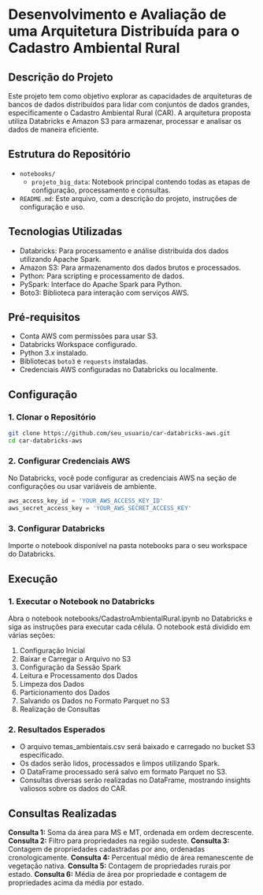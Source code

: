 # Desenvolvimento e Avaliação de uma Arquitetura Distribuída para o Cadastro Ambiental Rural

## Descrição do Projeto
Este projeto tem como objetivo explorar as capacidades de arquiteturas de bancos de dados distribuídos para lidar com conjuntos de dados grandes, especificamente o Cadastro Ambiental Rural (CAR). A arquitetura proposta utiliza Databricks e Amazon S3 para armazenar, processar e analisar os dados de maneira eficiente.

## Estrutura do Repositório
- `notebooks/`
    - `projeto_big_data`: Notebook principal contendo todas as etapas de configuração, processamento e consultas.
- `README.md`: Este arquivo, com a descrição do projeto, instruções de configuração e uso.

## Tecnologias Utilizadas
- Databricks: Para processamento e análise distribuída dos dados utilizando Apache Spark.
- Amazon S3: Para armazenamento dos dados brutos e processados.
- Python: Para scripting e processamento de dados.
- PySpark: Interface do Apache Spark para Python.
- Boto3: Biblioteca para interação com serviços AWS.

## Pré-requisitos

- Conta AWS com permissões para usar S3.
- Databricks Workspace configurado.
- Python 3.x instalado.
- Bibliotecas `boto3` e `requests` instaladas.
- Credenciais AWS configuradas no Databricks ou localmente.

## Configuração

### 1. Clonar o Repositório
```bash
git clone https://github.com/seu_usuario/car-databricks-aws.git
cd car-databricks-aws
```
### 2. Configurar Credenciais AWS
No Databricks, você pode configurar as credenciais AWS na seção de configurações ou usar variáveis de ambiente.
```python
aws_access_key_id = 'YOUR_AWS_ACCESS_KEY_ID'
aws_secret_access_key = 'YOUR_AWS_SECRET_ACCESS_KEY'
```
### 3. Configurar Databricks
Importe o notebook disponível na pasta notebooks para o seu workspace do Databricks.

## Execução
### 1. Executar o Notebook no Databricks
Abra o notebook notebooks/CadastroAmbientalRural.ipynb no Databricks e siga as instruções para executar cada célula. O notebook está dividido em várias seções:
1. Configuração Inicial
2. Baixar e Carregar o Arquivo no S3
3. Configuração da Sessão Spark
4. Leitura e Processamento dos Dados
5. Limpeza dos Dados
6. Particionamento dos Dados
7. Salvando os Dados no Formato Parquet no S3
8. Realização de Consultas
### 2. Resultados Esperados
- O arquivo temas_ambientais.csv será baixado e carregado no bucket S3 especificado.
- Os dados serão lidos, processados e limpos utilizando Spark.
- O DataFrame processado será salvo em formato Parquet no S3.
- Consultas diversas serão realizadas no DataFrame, mostrando insights valiosos sobre os dados do CAR.

## Consultas Realizadas
**Consulta 1:** Soma da área para MS e MT, ordenada em ordem decrescente.
**Consulta 2:** Filtro para propriedades na região sudeste.
**Consulta 3:** Contagem de propriedades cadastradas por ano, ordenadas cronologicamente.
**Consulta 4:** Percentual médio de área remanescente de vegetação nativa.
**Consulta 5:** Contagem de propriedades rurais por estado.
**Consulta 6:** Média de área por propriedade e contagem de propriedades acima da média por estado.